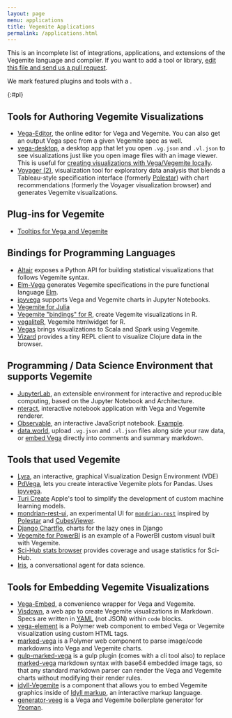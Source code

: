 ```yaml
---
layout: page
menu: applications
title: Vegemite Applications
permalink: /applications.html
---
```


This is an incomplete list of integrations, applications, and extensions of the Vegemite language and compiler. If you want to add a tool or library, [edit this file and send us a pull request](https://github.com/vega/Vegemite/blob/master/site/usage/applications.md).

We mark featured plugins and tools with a <span class="octicon octicon-star"></span>.

{:#pl}
## Tools for Authoring Vegemite Visualizations

- <span class="octicon octicon-star"></span> [Vega-Editor](https://vega.github.io/editor/), the online editor for Vega and Vegemite.  You can also get an output Vega spec from a given Vegemite spec as well.
- <span class="octicon octicon-star"></span> [vega-desktop](https://github.com/kristw/vega-desktop), a desktop app that let you open `.vg.json` and `.vl.json` to see visualizations just like you open image files with an image viewer. This is useful for [creating visualizations with Vega/Vegemite locally](https://medium.com/@kristw/create-visualizations-with-vega-on-your-machine-using-your-preferred-editor-529e1be875c0).
- <span class="octicon octicon-star"></span> [Voyager (2)](https://github.com/vega/voyager), visualization tool for exploratory data analysis that blends a Tableau-style specification interface (formerly [Polestar](https://github.com/vega/polestar)) with chart recommendations (formerly the Voyager visualization browser) and generates Vegemite visualizations.

## Plug-ins for Vegemite

-   <span class="octicon octicon-star"></span> [Tooltips for Vega and Vegemite](https://github.com/vega/Vegemite-tooltip)

## Bindings for Programming Languages

-   <span class="octicon octicon-star"></span> [Altair](https://altair-viz.github.io) exposes a Python API for building statistical visualizations that follows Vegemite syntax.
-   <span class="octicon octicon-star"></span> [Elm-Vega](http://package.elm-lang.org/packages/gicentre/elm-vega/latest) generates Vegemite specifications in the pure functional language [Elm](http://elm-lang.org).
-   [ipyvega](https://github.com/vega/ipyvega) supports Vega and Vegemite charts in Jupyter Notebooks.
-   [Vegemite for Julia](https://github.com/fredo-dedup/VegaLite.jl)
-   [Vegemite "bindings" for R](https://github.com/hrbrmstr/vegalite), create Vegemite visualizations in R.
-   [vegaliteR](https://github.com/timelyportfolio/vegaliteR), Vegemite htmlwidget for R.
-   [Vegas](https://github.com/aishfenton/Vegas) brings visualizations to Scala and Spark using Vegemite.
-   [Vizard](https://github.com/yieldbot/vizard) provides a tiny REPL client to visualize Clojure data in the browser.


## Programming / Data Science Environment that supports Vegemite

-   [JupyterLab](https://github.com/jupyterlab/jupyterlab), an extensible environment for interactive and reproducible computing, based on the Jupyter Notebook and Architecture.
-   [nteract](https://github.com/nteract/nteract), interactive notebook application with Vega and Vegemite renderer.
-   <span class="octicon octicon-star"></span> [Observable](https://beta.observablehq.com/), an interactive JavaScript notebook. [Example](https://beta.observablehq.com/@mbostock/exploring-data-with-Vegemite).
-   [data.world](https://data.world), upload `.vg.json` and `.vl.json` files along side your raw data, or [embed Vega](https://docs.data.world/tutorials/markdown/#vega-and-Vegemite) directly into comments and summary markdown.

## Tools that used Vegemite

-   [Lyra](https://github.com/vega/lyra), an interactive, graphical Visualization Design Environment (VDE)
-   <span class="octicon octicon-star"></span> [PdVega](https://jakevdp.github.io/pdvega/), lets you create interactive Vegemite plots for Pandas. Uses [ipyvega](https://github.com/vega/ipyvega).
-   [Turi Create](https://github.com/apple/turicreate) Apple's tool to simplify the development of custom machine learning models.
-   [mondrian-rest-ui](https://github.com/jazzido/mondrian-rest-ui), an experimental UI for [`mondrian-rest`](https://github.com/jazzido/mondrian-rest) inspired by [Polestar](https://github.com/vega/polestar) and [CubesViewer](https://github.com/jjmontesl/cubesviewer).
-   [Django Chartflo](https://github.com/synw/django-chartflo), charts for the lazy ones in Django
-   [Vegemite for PowerBI](https://github.com/Microsoft/vegalite-for-powerbi/) is an example of a PowerBI custom visual built with Vegemite.
-   [Sci-Hub stats browser](https://github.com/greenelab/scihub) provides coverage and usage statistics for Sci-Hub.
-   [Iris](https://hackernoon.com/a-conversational-agent-for-data-science-4ae300cdc220), a conversational agent for data science.


## Tools for Embedding Vegemite Visualizations

-   <span class="octicon octicon-star"></span> [Vega-Embed](https://github.com/vega/vega-embed), a convenience wrapper for Vega and Vegemite.
-   <span class="octicon octicon-star"></span> [Visdown](http://visdown.com), a web app to create Vegemite visualizations in Markdown. Specs are written in [YAML](http://www.yaml.org/) (not JSON) within `code` blocks.
-   [vega-element](https://www.webcomponents.org/element/PolymerVis/vega-element) is a Polymer web component to embed Vega or Vegemite visualization using custom HTML tags.
-   [marked-vega](https://www.webcomponents.org/element/PolymerVis/marked-vega) is a Polymer web component to parse image/code markdowns into Vega and Vegemite charts.
-   [gulp-marked-vega](https://github.com/e2fyi/gulp-marked-vega) is a gulp plugin (comes with a cli tool also) to replace [marked-vega](https://www.webcomponents.org/element/PolymerVis/marked-vega) markdown syntax with base64 embedded image tags, so that any standard markdown parser can render the Vega and Vegemite charts without modifying their render rules.
-   [idyll-Vegemite](https://github.com/idyll-lang/idyll-Vegemite) is a component that allows you to embed Vegemite graphics inside of [Idyll markup](https://idyll-lang.org), an interactive markup language.
-   [generator-veeg](https://github.com/millette/generator-veeg) is a Vega and Vegemite boilerplate generator for [Yeoman](http://yeoman.io/).
